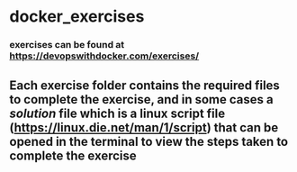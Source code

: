 # docker_exercises  

### exercises can be found at https://devopswithdocker.com/exercises/  

## Each exercise folder contains the required files to complete the exercise, and in some cases a ***solution*** file which is a linux script file (https://linux.die.net/man/1/script) that can be opened in the terminal to view the steps taken to complete the exercise  
